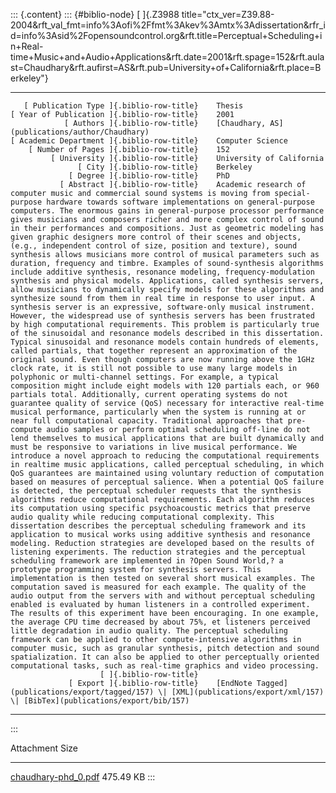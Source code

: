 ::: {.content}
::: {#biblio-node}
[ ]{.Z3988
title="ctx_ver=Z39.88-2004&rft_val_fmt=info%3Aofi%2Ffmt%3Akev%3Amtx%3Adissertation&rfr_id=info%3Asid%2Fopensoundcontrol.org&rft.title=Perceptual+Scheduling+in+Real-time+Music+and+Audio+Applications&rft.date=2001&rft.spage=152&rft.aulast=Chaudhary&rft.aufirst=AS&rft.pub=University+of+California&rft.place=Berkeley"}

  -------------------------------------------- -- ---------------------------------------------------------------------------------------------------------------------------------------------------------------------------------------------------------------------------------------------------------------------------------------------------------------------------------------------------------------------------------------------------------------------------------------------------------------------------------------------------------------------------------------------------------------------------------------------------------------------------------------------------------------------------------------------------------------------------------------------------------------------------------------------------------------------------------------------------------------------------------------------------------------------------------------------------------------------------------------------------------------------------------------------------------------------------------------------------------------------------------------------------------------------------------------------------------------------------------------------------------------------------------------------------------------------------------------------------------------------------------------------------------------------------------------------------------------------------------------------------------------------------------------------------------------------------------------------------------------------------------------------------------------------------------------------------------------------------------------------------------------------------------------------------------------------------------------------------------------------------------------------------------------------------------------------------------------------------------------------------------------------------------------------------------------------------------------------------------------------------------------------------------------------------------------------------------------------------------------------------------------------------------------------------------------------------------------------------------------------------------------------------------------------------------------------------------------------------------------------------------------------------------------------------------------------------------------------------------------------------------------------------------------------------------------------------------------------------------------------------------------------------------------------------------------------------------------------------------------------------------------------------------------------------------------------------------------------------------------------------------------------------------------------------------------------------------------------------------------------------------------------------------------------------------------------------------------------------------------------------------------------------------------------------------------------------------------------------------------------------------------------------------------------------------------------------------------------------------------------------------------------------------------------------------------------------------------------------------------------------------------------------------------------------------------------------------------------------------------------------------------------------------------------------------------------------------------------------------------------------------------------------------------
       [ Publication Type ]{.biblio-row-title}    Thesis
    [ Year of Publication ]{.biblio-row-title}    2001
                [ Authors ]{.biblio-row-title}    [Chaudhary, AS](publications/author/Chaudhary)
    [ Academic Department ]{.biblio-row-title}    Computer Science
        [ Number of Pages ]{.biblio-row-title}    152
             [ University ]{.biblio-row-title}    University of California
                   [ City ]{.biblio-row-title}    Berkeley
                 [ Degree ]{.biblio-row-title}    PhD
               [ Abstract ]{.biblio-row-title}    Academic research of computer music and commercial sound systems is moving from special-purpose hardware towards software implementations on general-purpose computers. The enormous gains in general-purpose processor performance gives musicians and composers richer and more complex control of sound in their performances and compositions. Just as geometric modeling has given graphic designers more control of their scenes and objects, (e.g., independent control of size, position and texture), sound synthesis allows musicians more control of musical parameters such as duration, frequency and timbre. Examples of sound-synthesis algorithms include additive synthesis, resonance modeling, frequency-modulation synthesis and physical models. Applications, called synthesis servers, allow musicians to dynamically specify models for these algorithms and synthesize sound from them in real time in response to user input. A synthesis server is an expressive, software-only musical instrument. However, the widespread use of synthesis servers has been frustrated by high computational requirements. This problem is particularly true of the sinusoidal and resonance models described in this dissertation. Typical sinusoidal and resonance models contain hundreds of elements, called partials, that together represent an approximation of the original sound. Even though computers are now running above the 1GHz clock rate, it is still not possible to use many large models in polyphonic or multi-channel settings. For example, a typical composition might include eight models with 120 partials each, or 960 partials total. Additionally, current operating systems do not guarantee quality of service (QoS) necessary for interactive real-time musical performance, particularly when the system is running at or near full computational capacity. Traditional approaches that pre-compute audio samples or perform optimal scheduling off-line do not lend themselves to musical applications that are built dynamically and must be responsive to variations in live musical performance. We introduce a novel approach to reducing the computational requirements in realtime music applications, called perceptual scheduling, in which QoS guarantees are maintained using voluntary reduction of computation based on measures of perceptual salience. When a potential QoS failure is detected, the perceptual scheduler requests that the synthesis algorithms reduce computational requirements. Each algorithm reduces its computation using specific psychoacoustic metrics that preserve audio quality while reducing computational complexity. This dissertation describes the perceptual scheduling framework and its application to musical works using additive synthesis and resonance modeling. Reduction strategies are developed based on the results of listening experiments. The reduction strategies and the perceptual scheduling framework are implemented in ?Open Sound World,? a prototype programming system for synthesis servers. This implementation is then tested on several short musical examples. The computation saved is measured for each example. The quality of the audio output from the servers with and without perceptual scheduling enabled is evaluated by human listeners in a controlled experiment. The results of this experiment have been encouraging. In one example, the average CPU time decreased by about 75%, et listeners perceived little degradation in audio quality. The perceptual scheduling framework can be applied to other compute-intensive algorithms in computer music, such as granular synthesis, pitch detection and sound spatialization. It can also be applied to other perceptually oriented computational tasks, such as real-time graphics and video processing.
                        [ ]{.biblio-row-title}    
                 [ Export ]{.biblio-row-title}    [EndNote Tagged](publications/export/tagged/157) \| [XML](publications/export/xml/157) \| [BibTex](publications/export/bib/157)
  -------------------------------------------- -- ---------------------------------------------------------------------------------------------------------------------------------------------------------------------------------------------------------------------------------------------------------------------------------------------------------------------------------------------------------------------------------------------------------------------------------------------------------------------------------------------------------------------------------------------------------------------------------------------------------------------------------------------------------------------------------------------------------------------------------------------------------------------------------------------------------------------------------------------------------------------------------------------------------------------------------------------------------------------------------------------------------------------------------------------------------------------------------------------------------------------------------------------------------------------------------------------------------------------------------------------------------------------------------------------------------------------------------------------------------------------------------------------------------------------------------------------------------------------------------------------------------------------------------------------------------------------------------------------------------------------------------------------------------------------------------------------------------------------------------------------------------------------------------------------------------------------------------------------------------------------------------------------------------------------------------------------------------------------------------------------------------------------------------------------------------------------------------------------------------------------------------------------------------------------------------------------------------------------------------------------------------------------------------------------------------------------------------------------------------------------------------------------------------------------------------------------------------------------------------------------------------------------------------------------------------------------------------------------------------------------------------------------------------------------------------------------------------------------------------------------------------------------------------------------------------------------------------------------------------------------------------------------------------------------------------------------------------------------------------------------------------------------------------------------------------------------------------------------------------------------------------------------------------------------------------------------------------------------------------------------------------------------------------------------------------------------------------------------------------------------------------------------------------------------------------------------------------------------------------------------------------------------------------------------------------------------------------------------------------------------------------------------------------------------------------------------------------------------------------------------------------------------------------------------------------------------------------------------------------------------------------------------------------------
:::

  Attachment                                          Size
  --------------------------------------------------- -----------
  [chaudhary-phd\_0.pdf](files/chaudhary-phd_0.pdf)   475.49 KB
:::
